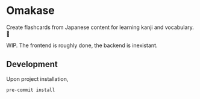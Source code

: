# Omakase
Create flashcards from Japanese content for learning kanji and vocabulary. 🎌

WIP. The frontend is roughly done, the backend is inexistant.

## Development
Upon project installation,
```shell
pre-commit install
```
